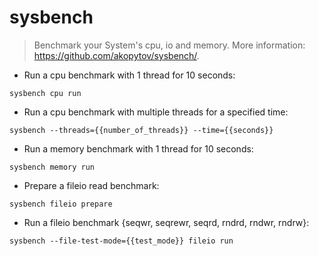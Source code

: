 # sysbench

> Benchmark your System's cpu, io and memory.
> More information: <https://github.com/akopytov/sysbench/>.

- Run a cpu benchmark with 1 thread for 10 seconds:

`sysbench cpu run`

- Run a cpu benchmark with multiple threads for a specified time:

`sysbench --threads={{number_of_threads}} --time={{seconds}}`

- Run a memory benchmark with 1 thread for 10 seconds:

`sysbench memory run`

- Prepare a fileio read benchmark:

`sysbench fileio prepare`

- Run a fileio benchmark {seqwr, seqrewr, seqrd, rndrd, rndwr, rndrw}:

`sysbench --file-test-mode={{test_mode}} fileio run`
